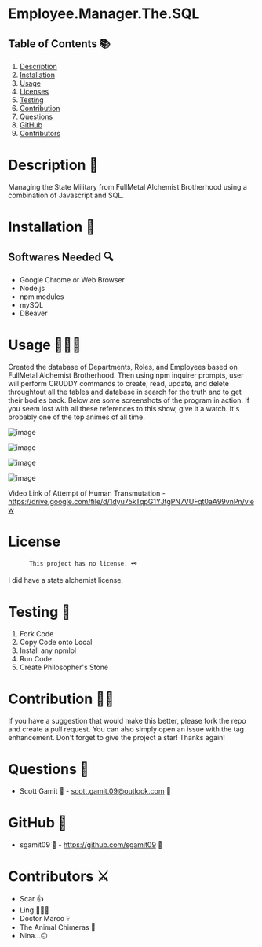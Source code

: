 # Employee.Manager.The.SQL
## Table of Contents 📚

1. [Description](#description)
2. [Installation](#installation)
3. [Usage](#usage)
4. [Licenses](#licenses)
5. [Testing](#testing)
6. [Contribution](#contribution)
7. [Questions](#questions)
8. [GitHub](#gitHub)
9. [Contributors](#contributors)

# Description 📖

Managing the State Military from FullMetal Alchemist Brotherhood using a combination of  Javascript and SQL. 


# Installation 🧰

## Softwares Needed 🔍

* Google Chrome or Web Browser
* Node.js
* npm modules
* mySQL
* DBeaver

# Usage 👨🏻‍💻

Created the database of Departments, Roles, and Employees based on FullMetal Alchemist Brotherhood. Then using npm inquirer prompts, user will perform CRUDDY commands to create, read, update, and delete throughtout all the tables and database in search for the truth and to get their bodies back. Below are some screenshots of the program in action. If you seem lost with all these references to this show, give it a watch. It's probably one of the top animes of all time. 

![image](https://user-images.githubusercontent.com/98362675/166690592-fb397e00-bdbe-4318-b11b-f98341a40041.png)

![image](https://user-images.githubusercontent.com/98362675/166690681-cb94556c-debb-47d8-a592-ae5e2da8466c.png)

![image](https://user-images.githubusercontent.com/98362675/166690756-cf6f81d7-40de-489b-9d51-0fe0125cda2f.png)

![image](https://user-images.githubusercontent.com/98362675/166690823-e96dd25e-46a4-4549-b84f-d21251ddff72.png)

Video Link of Attempt of Human Transmutation - https://drive.google.com/file/d/1dyu75kTqpG1YJtgPN7VUFqt0aA99vnPn/view

# License

          This project has no license. 🗝

I did have a state alchemist license. 

# Testing 🧮

1. Fork Code  
2. Copy Code onto Local
3. Install any npmlol 
4. Run Code 
5. Create Philosopher's Stone

# Contribution 👨‍💻

If you have a suggestion that would make this better, please fork the repo and create a pull request. 
You can also simply open an issue with the tag enhancement. Don't forget to give the project a star! 
Thanks again!

# Questions 🔮

* Scott Gamit 🤴 -  scott.gamit.09@outlook.com 📧 

# GitHub 💼

* sgamit09 🤴  - https://github.com/sgamit09 🔗

# Contributors ⚔️

* Scar 👍
* Ling 🦸🏻‍♂️
* Doctor Marco 💀
* The Animal Chimeras 🐙
* Nina...🙃
